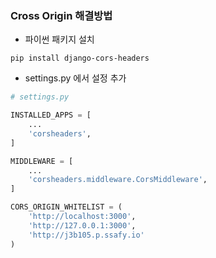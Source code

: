 ### Cross Origin 해결방법

- 파이썬 패키지 설치

```
pip install django-cors-headers
```

- settings.py 에서 설정 추가

```python
# settings.py

INSTALLED_APPS = [
    ...
    'corsheaders',
]

MIDDLEWARE = [
    ...
    'corsheaders.middleware.CorsMiddleware',
]

CORS_ORIGIN_WHITELIST = (
    'http://localhost:3000',
    'http://127.0.0.1:3000',
    'http://j3b105.p.ssafy.io'
)
```

